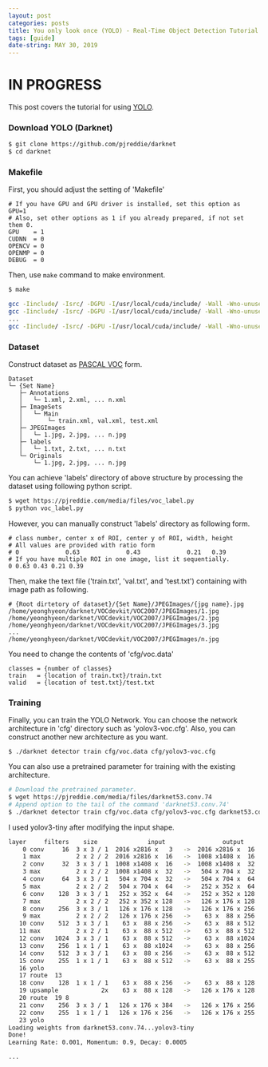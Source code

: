 ```yaml
---
layout: post
categories: posts
title: You only look once (YOLO) - Real-Time Object Detection Tutorial
tags: [guide]
date-string: MAY 30, 2019
---
```


# IN PROGRESS
This post covers the tutorial for using <a href="https://pjreddie.com/darknet/yolo/">YOLO</a>.  

### Download YOLO (Darknet)
``` sh
$ git clone https://github.com/pjreddie/darknet
$ cd darknet
```

### Makefile
First, you should adjust the setting of 'Makefile'  
```
# If you have GPU and GPU driver is installed, set this option as GPU=1
# Also, set other options as 1 if you already prepared, if not set them 0.
GPU    = 1
CUDNN  = 0
OPENCV = 0
OPENMP = 0
DEBUG  = 0
```
Then, use ```make``` command to make environment.  
``` sh
$ make

gcc -Iinclude/ -Isrc/ -DGPU -I/usr/local/cuda/include/ -Wall -Wno-unused-result -Wno-unknown-pragmas -Wfatal-errors -fPIC -Ofast -DGPU -c ./src/gemm.c -o obj/gemm.o
gcc -Iinclude/ -Isrc/ -DGPU -I/usr/local/cuda/include/ -Wall -Wno-unused-result -Wno-unknown-pragmas -Wfatal-errors -fPIC -Ofast -DGPU -c ./src/utils.c -o obj/utils.o
...
gcc -Iinclude/ -Isrc/ -DGPU -I/usr/local/cuda/include/ -Wall -Wno-unused-result -Wno-unknown-pragmas -Wfatal-errors -fPIC -Ofast -DGPU obj/captcha.o obj/lsd.o obj/super.o obj/art.o obj/tag.o obj/cifar.o obj/go.o obj/rnn.o obj/segmenter.o obj/regressor.o obj/classifier.o obj/coco.o obj/yolo.o obj/detector.o obj/nightmare.o obj/instance-segmenter.o obj/darknet.o libdarknet.a -o darknet -lm -pthread -L/usr/local/cuda/lib64 -lcuda -lcudart -lcublas -lcurand -lstdc++ libdarknet.a
```

### Dataset
Construct dataset as <a href="http://host.robots.ox.ac.uk/pascal/VOC/">PASCAL VOC</a> form.  
```
Dataset
└─ {Set Name}
   ├─ Annotations
   │   └─ 1.xml, 2.xml, ... n.xml
   ├─ ImageSets
   │   └─ Main
   │       └─ train.xml, val.xml, test.xml
   ├─ JPEGImages
   │   └─ 1.jpg, 2.jpg, ... n.jpg
   ├─ labels
   │   └─ 1.txt, 2.txt, ... n.txt
   └─ Originals
       └─ 1.jpg, 2.jpg, ... n.jpg
```

You can achieve 'labels' directory of above structure by processing the dataset using following python script.  
``` sh
$ wget https://pjreddie.com/media/files/voc_label.py
$ python voc_label.py
```

However, you can manually construct 'labels' directory as following form.
```
# class number, center x of ROI, center y of ROI, width, height
# All values are provided with ratio form
# 0             0.63             0.43             0.21   0.39
# If you have multiple ROI in one image, list it sequentially.
0 0.63 0.43 0.21 0.39
```

Then, make the text file ('train.txt', 'val.txt', and 'test.txt') containing with image path as following.
```
# {Root dirtetory of dataset}/{Set Name}/JPEGImages/{jpg name}.jpg
/home/yeonghyeon/darknet/VOCdevkit/VOC2007/JPEGImages/1.jpg
/home/yeonghyeon/darknet/VOCdevkit/VOC2007/JPEGImages/2.jpg
/home/yeonghyeon/darknet/VOCdevkit/VOC2007/JPEGImages/3.jpg
...
/home/yeonghyeon/darknet/VOCdevkit/VOC2007/JPEGImages/n.jpg
```

You need to change the contents of 'cfg/voc.data'
```
classes = {number of classes}
train   = {location of train.txt}/train.txt
valid   = {location of test.txt}/test.txt
```

### Training
Finally, you can train the YOLO Network. You can choose the network architecture in 'cfg' directory such as 'yolov3-voc.cfg'. Also, you can construct another new architecture as you want.
```
$ ./darknet detector train cfg/voc.data cfg/yolov3-voc.cfg
```

You can also use a pretrained parameter for training with the existing architecture.
``` sh
# Download the pretrained parameter.
$ wget https://pjreddie.com/media/files/darknet53.conv.74
# Append option to the tail of the command 'darknet53.conv.74'
$ ./darknet detector train cfg/voc.data cfg/yolov3-voc.cfg darknet53.conv.74
```

I used yolov3-tiny after modifying the input shape.
``` sh
layer     filters    size              input                output
    0 conv     16  3 x 3 / 1  2016 x2816 x   3   ->  2016 x2816 x  16  4.905 BFLOPs
    1 max          2 x 2 / 2  2016 x2816 x  16   ->  1008 x1408 x  16
    2 conv     32  3 x 3 / 1  1008 x1408 x  16   ->  1008 x1408 x  32  13.080 BFLOPs
    3 max          2 x 2 / 2  1008 x1408 x  32   ->   504 x 704 x  32
    4 conv     64  3 x 3 / 1   504 x 704 x  32   ->   504 x 704 x  64  13.080 BFLOPs
    5 max          2 x 2 / 2   504 x 704 x  64   ->   252 x 352 x  64
    6 conv    128  3 x 3 / 1   252 x 352 x  64   ->   252 x 352 x 128  13.080 BFLOPs
    7 max          2 x 2 / 2   252 x 352 x 128   ->   126 x 176 x 128
    8 conv    256  3 x 3 / 1   126 x 176 x 128   ->   126 x 176 x 256  13.080 BFLOPs
    9 max          2 x 2 / 2   126 x 176 x 256   ->    63 x  88 x 256
   10 conv    512  3 x 3 / 1    63 x  88 x 256   ->    63 x  88 x 512  13.080 BFLOPs
   11 max          2 x 2 / 1    63 x  88 x 512   ->    63 x  88 x 512
   12 conv   1024  3 x 3 / 1    63 x  88 x 512   ->    63 x  88 x1024  52.320 BFLOPs
   13 conv    256  1 x 1 / 1    63 x  88 x1024   ->    63 x  88 x 256  2.907 BFLOPs
   14 conv    512  3 x 3 / 1    63 x  88 x 256   ->    63 x  88 x 512  13.080 BFLOPs
   15 conv    255  1 x 1 / 1    63 x  88 x 512   ->    63 x  88 x 255  1.448 BFLOPs
   16 yolo
   17 route  13
   18 conv    128  1 x 1 / 1    63 x  88 x 256   ->    63 x  88 x 128  0.363 BFLOPs
   19 upsample            2x    63 x  88 x 128   ->   126 x 176 x 128
   20 route  19 8
   21 conv    256  3 x 3 / 1   126 x 176 x 384   ->   126 x 176 x 256  39.240 BFLOPs
   22 conv    255  1 x 1 / 1   126 x 176 x 256   ->   126 x 176 x 255  2.895 BFLOPs
   23 yolo
Loading weights from darknet53.conv.74...yolov3-tiny
Done!
Learning Rate: 0.001, Momentum: 0.9, Decay: 0.0005

...
```
